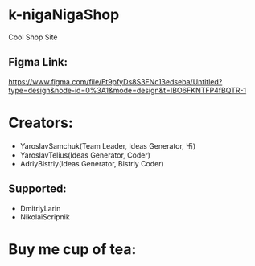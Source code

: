 # k-nigaNigaShop
Cool Shop Site

## Figma Link:
https://www.figma.com/file/Ft9pfyDs8S3FNc13edseba/Untitled?type=design&node-id=0%3A1&mode=design&t=IBO6FKNTFP4fBQTR-1

# Creators:
- YaroslavSamchuk(Team Leader, Ideas Generator, 卐)
- YaroslavTelius(Ideas Generator, Coder)
- AdriyBistriy(Ideas Generator, Bistriy Coder)

## Supported:
- DmitriyLarin
- NikolaiScripnik

# Buy me cup of tea:
